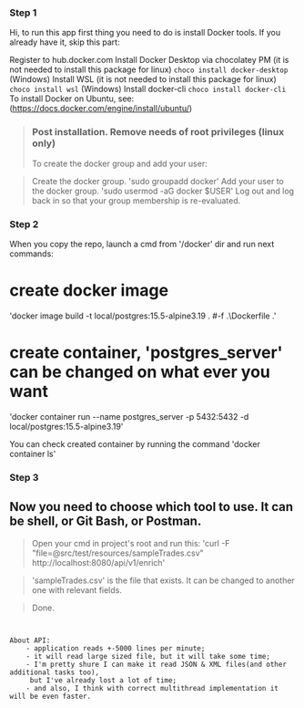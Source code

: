 ### Step 1

Hi, to run this app first thing you need to do is install Docker tools.
If you already have it, skip this part:

Register to hub.docker.com 
Install Docker Desktop via chocolatey PM
(it is not needed to install this package for linux)
`choco install docker-desktop` (Windows)
Install WSL (it is not needed to install this package for linux)
`choco install wsl` (Windows)
Install docker-cli
`choco install docker-cli`
To install Docker on Ubuntu, see: (https://docs.docker.com/engine/install/ubuntu/) 

> ### Post installation. Remove needs of root privileges (linux only)
> To create the docker group and add your user:

> Create the docker group. 'sudo groupadd docker'
> Add your user to the docker group. 'sudo usermod -aG docker $USER'
> Log out and log back in so that your group membership is re-evaluated.

### Step 2

When you copy the repo, launch a cmd from '/docker' dir and run next commands:  

# create docker image
'docker image build -t local/postgres:15.5-alpine3.19 . #-f .\Dockerfile .'
# create container, 'postgres_server' can be changed on what ever you want
'docker container run --name postgres_server -p 5432:5432 -d local/postgres:15.5-alpine3.19'

You can check created container by running the command 'docker container ls'

### Step 3

## Now you need to choose which tool to use. It can be shell, or Git Bash, or Postman.

> Open your cmd in project's root and run this:
> 'curl -F "file=@src/test/resources/sampleTrades.csv" http://localhost:8080/api/v1/enrich' 

>  'sampleTrades.csv' is the file that exists. It can be changed to another one with relevant fields.

> Done.

~~~~~~~~~~~~~~~~~~~~~~~~~~~~~~~~~~~~~~~~~~~~~~~~~~~~~~~~~~~~~~~~~~~~~~~~~~~~~~~~~~~~~~~~~~~~~~~~~~~~~~~~~~~~~~~~~~~~~


About API:
    - application reads +-5000 lines per minute;
    - it will read large sized file, but it will take some time;
    - I'm pretty shure I can make it read JSON & XML files(and other additional tasks too),
     but I've already lost a lot of time;
    - and also, I think with correct multithread implementation it will be even faster. 
